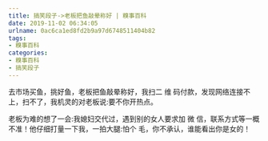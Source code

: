 ```yaml
---
title: 搞笑段子->老板把鱼敲晕称好 | 糗事百科
date: 2019-11-02 06:34:05
urlname: 0ac6ca1ed8fd2b9a97d6748511404b82
tags: 
- 糗事百科
categories:
- 糗事百科
- 搞笑段子
---
```

去市场买鱼，挑好鱼，老板把鱼敲晕称好，我扫二 维 码付款，发现网络连接不上，扫不了，我机灵的对老板说:要不你开热点。

老板为难的想了一会:我媳妇交代过，遇到别的女人要求加 微 信，联系方式等一概不准！他仔细打量一下我，一拍大腿:怕个 毛，你不承认，谁能看出你是女的！


